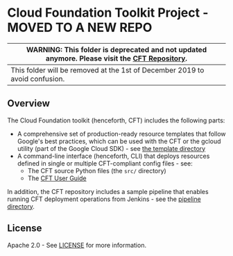 # Cloud Foundation Toolkit Project - MOVED TO A NEW REPO

| WARNING: This folder is deprecated and not updated anymore. Please visit the [CFT Repository](https://github.com/GoogleCloudPlatform/cloud-foundation-toolkit/tree/master/dm/templates). |
| --- |
| This folder will be removed at the 1st of December 2019 to avoid confusion. |

## Overview

The Cloud Foundation toolkit (henceforth, CFT) includes the following parts:

- A comprehensive set of production-ready resource templates that follow
  Google's best practices, which can be used with the CFT or the gcloud
  utility (part of the Google Cloud SDK) - see
  [the template directory](templates/README.md)
- A command-line interface (henceforth, CLI) that deploys resources defined in
  single or multiple CFT-compliant config files - see:
  - The CFT source Python files (the `src/` directory)
  - The [CFT User Guide](docs/userguide.md)

In addition, the CFT repository includes a sample pipeline that enables running
CFT deployment operations from Jenkins - see the
[pipeline directory](pipeline/README.md).

## License

Apache 2.0 - See [LICENSE](LICENSE) for more information.
